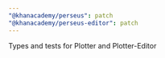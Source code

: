 ```yaml
---
"@khanacademy/perseus": patch
"@khanacademy/perseus-editor": patch
---
```


Types and tests for Plotter and Plotter-Editor
